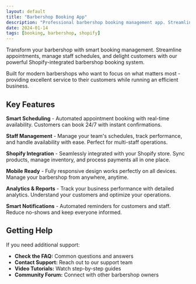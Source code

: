 ```yaml
---
layout: default
title: "Barbershop Booking App"
description: "Professional barbershop booking management app. Streamline appointments, manage staff schedules, and enhance customer experience with our Shopify-integrated solution."
date: 2024-01-14
tags: [booking, barbershop, shopify]
---
```


Transform your barbershop with smart booking management. Streamline appointments, manage staff schedules, and delight customers with our powerful Shopify-integrated barbershop booking system.

Built for modern barbershops who want to focus on what matters most - providing excellent service to their customers while running an efficient business.

## Key Features

**Smart Scheduling** - Automated appointment booking with real-time availability. Customers can book 24/7 with instant confirmations.

**Staff Management** - Manage your team's schedules, track performance, and handle availability with ease. Perfect for multi-staff operations.

**Shopify Integration** - Seamlessly integrated with your Shopify store. Sync products, manage inventory, and process payments all in one place.

**Mobile Ready** - Fully responsive design works perfectly on all devices. Manage your barbershop from anywhere, anytime.

**Analytics & Reports** - Track your business performance with detailed analytics. Understand your customers and optimize your operations.

**Smart Notifications** - Automated reminders for customers and staff. Reduce no-shows and keep everyone informed.

## Getting Help

If you need additional support:

- **Check the FAQ:** Common questions and answers
- **Contact Support:** Reach out to our support team
- **Video Tutorials:** Watch step-by-step guides
- **Community Forum:** Connect with other barbershop owners
